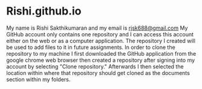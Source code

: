 # Rishi.github.io
My name is Rishi Sakthikumaran and my email is rjsk688@gmail.com
My GitHub account only contains one repository and I can access this account either on the web or as a computer application.
The repository I created will be used to add files to it in future assignments.
In order to clone the repository to my machine I first downloaded the GitHub application from the google chrome web browser then created a repository after signing into my account by selecting "Clone repository." Afterwards I then selected the location within where that repository should get cloned as the documents section within my folders.
